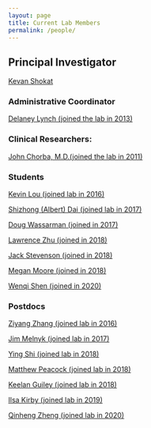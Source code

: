 ```yaml
---
layout: page
title: Current Lab Members
permalink: /people/
---
```


## Principal Investigator

<a href="{{ site.baseurl }}/publications"><span>Kevan Shokat</span></a>

### Administrative Coordinator

<a href="{{ site.baseurl }}/delaney"><span>Delaney Lynch (joined the lab in 2013)</span></a>


### Clinical Researchers:

<a href="{{ site.baseurl }}/chorba"><span>John Chorba, M.D.(joined the lab in 2011)</span></a>


### Students

<a href="{{ site.baseurl }}/lou"><span>Kevin Lou (joined lab in 2016)</span></a>

<a href="{{ site.baseurl }}/shizhong"><span>Shizhong (Albert) Dai (joined lab in 2017)</span></a>

<a href="{{ site.baseurl }}/wassarman"><span>Doug Wassarman (joined in 2017)</span></a>

<a href="{{ site.baseurl }}/zhu"><span>Lawrence Zhu (joined in 2018)</span></a>

<a href="{{ site.baseurl }}/stevenson"><span>Jack Stevenson (joined in 2018)</span></a>

<a href="{{ site.baseurl }}/moore"><span>Megan Moore (joined in 2018)</span></a>

<a href="{{ site.baseurl }}/shen"><span>Wenqi Shen (joined in 2020)</span></a>

### Postdocs

<a href="{{ site.baseurl }}/zhang"><span>Ziyang Zhang (joined lab in 2016)</span></a>

<a href="{{ site.baseurl }}/melnyk"><span>Jim Melnyk (joined lab in 2017)</span></a>

<a href="{{ site.baseurl }}/shi"><span>Ying Shi (joined lab in 2018)</span></a>

<a href="{{ site.baseurl }}/peacock"><span>Matthew Peacock (joined lab in 2018)</span></a>

<a href="{{ site.baseurl }}/keelan"><span>Keelan Guiley (joined lab in 2018)</span></a>

<a href="{{ site.baseurl }}/kirby"><span>Ilsa Kirby (joined lab in 2019)</span></a>

<a href="{{ site.baseurl }}/zheng"><span>Qinheng Zheng (joined lab in 2020)</span></a>
